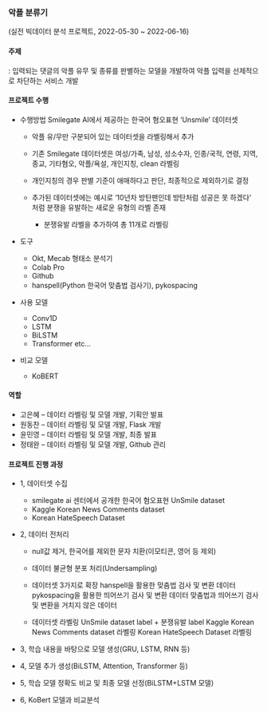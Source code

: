 ### 악플 분류기

(실전 빅데이터 분석 프로젝트, 2022-05-30 ~ 2022-06-16)

#### 주제

: 입력되는 댓글의 악플 유무 및 종류를 판별하는 모델을 개발하여 악플 입력을 선제적으로 차단하는 서비스 개발



#### 프로젝트 수행

- 수행방법
    Smilegate AI에서 제공하는 한국어 혐오표현 ‘Unsmile’ 데이터셋
    + 악플 유/무만 구분되어 있는 데이터셋을 라벨링해서 추가

    - 기존 Smilegate 데이터셋은 여성/가족, 남성, 성소수자, 인종/국적, 연령, 지역, 종교, 기타혐오, 악플/욕설, 개인지칭, clean 라벨링
    - 개인지칭의 경우 판별 기준이 애매하다고 판단, 최종적으로 제외하기로 결정
    
    - 추가된 데이터셋에는 예시로 ‘10년차 방탄팬인데 방탄처럼 성공은 못 하겠다’ 처럼 분쟁을 유발하는 새로운 유형의 라벨 존재
        - 분쟁유발 라벨을 추가하여 총 11개로 라벨링

- 도구
    - Okt, Mecab 형태소 분석기
    - Colab Pro
    - Github
    - hanspell(Python 한국어 맞춤법 검사기), pykospacing
    
- 사용 모델
  
    - Conv1D 
    - LSTM
    - BiLSTM
    - Transformer etc...
    
- 비교 모델

    - KoBERT



#### 역할
- 고은혜 – 데이터 라벨링 및 모델 개발, 기획안 발표  
- 원동찬 – 데이터 라벨링 및 모델 개발, Flask 개발
- 윤민영 – 데이터 라벨링 및 모델 개발, 최종 발표  
- 정태완 – 데이터 라벨링 및 모델 개발, Github 관리  

#### 프로젝트 진행 과정
- 1, 데이터셋 수집
	- smilegate ai 센터에서 공개한 한국어 혐오표현 UnSmile dataset
	- Kaggle Korean News Comments dataset
	- Korean HateSpeech Dataset
	
- 2, 데이터 전처리
	- null값 제거, 한국어를 제외한 문자 치환(이모티콘, 영어 등 제외)
	
	- 데이터 불균형 분포 처리(Undersampling)
	
	- 데이터셋 3가지로 확장
		hanspell을 활용한 맞춤법 검사 및 변환 데이터
		pykospacing을 활용한 띄어쓰기 검사 및 변환 데이터
		맞춤법과 띄어쓰기 검사 및 변환을 거치지 않은 데이터
		
	- 데이터셋 라벨링
		UnSmile dataset label + 분쟁유발 label
		Kaggle Korean News Comments dataset 라벨링
		Korean HateSpeech Dataset 라벨링
	
- 3, 학습 내용을 바탕으로 모델 생성(GRU, LSTM, RNN 등)

- 4, 모델 추가 생성(BiLSTM, Attention, Transformer 등)

- 5, 학습 모델 정확도 비교 및 최종 모델 선정(BiLSTM+LSTM 모델)

- 6, KoBert 모델과 비교분석

 